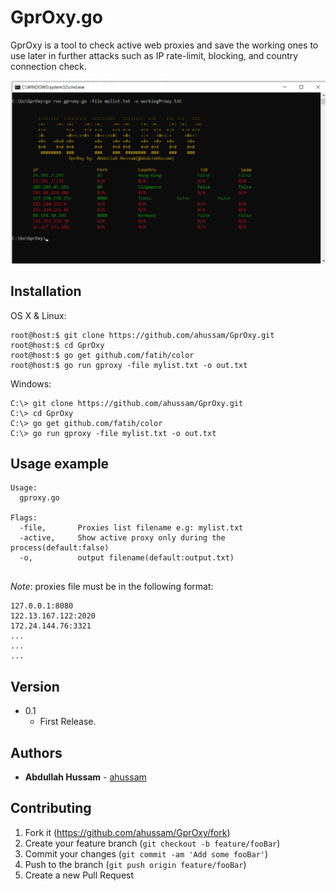# GprOxy.go 

GprOxy is a tool to check active web proxies and save the working ones to use later in further attacks such as IP rate-limit, blocking, and country connection check.


![ss](ss.png)

## Installation

OS X & Linux:

```
root@host:$ git clone https://github.com/ahussam/GprOxy.git
root@host:$ cd GprOxy 
root@host:$ go get github.com/fatih/color
root@host:$ go run gproxy -file mylist.txt -o out.txt
```


Windows:

```
C:\> git clone https://github.com/ahussam/GprOxy.git
C:\> cd GprOxy 
C:\> go get github.com/fatih/color
C:\> go run gproxy -file mylist.txt -o out.txt
```


## Usage example
```
Usage:
  gproxy.go

Flags:
  -file,       Proxies list filename e.g: mylist.txt
  -active,     Show active proxy only during the process(default:false) 
  -o,          output filename(default:output.txt) 
 
```

*Note*: proxies file must be in the following format: 

```
127.0.0.1:8080
122.13.167.122:2020
172.24.144.76:3321
...
...
...
```
## Version 
* 0.1
    * First Release.

## Authors

* **Abdullah Hussam** - [ahussam](https://github.com/ahussam)

## Contributing

1. Fork it (<https://github.com/ahussam/GprOxy/fork>)
2. Create your feature branch (`git checkout -b feature/fooBar`)
3. Commit your changes (`git commit -am 'Add some fooBar'`)
4. Push to the branch (`git push origin feature/fooBar`)
5. Create a new Pull Request
